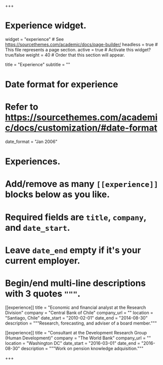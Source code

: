 +++
# Experience widget.
widget = "experience"  # See https://sourcethemes.com/academic/docs/page-builder/
headless = true  # This file represents a page section.
active = true  # Activate this widget? true/false
weight = 40  # Order that this section will appear.

title = "Experience"
subtitle = ""

# Date format for experience
#   Refer to https://sourcethemes.com/academic/docs/customization/#date-format
date_format = "Jan 2006"

# Experiences.
#   Add/remove as many `[[experience]]` blocks below as you like.
#   Required fields are `title`, `company`, and `date_start`.
#   Leave `date_end` empty if it's your current employer.
#   Begin/end multi-line descriptions with 3 quotes `"""`.
[[experience]]
  title = "Economic and financial analyst at the Research Division"
  company = "Central Bank of Chile"
  company_url = ""
  location = "Santiago, Chile"
  date_start = "2010-02-01"
  date_end = "2014-08-30"
  description = """Research, forecasting, and adviser of a board member."""

[[experience]]
  title = "Consultant at the Development Research Group (Human Development)"
  company = "The World Bank"
  company_url = ""
  location = "Washington DC"
  date_start = "2016-03-01"
  date_end = "2016-08-30"
  description = """Work on pension knowledge adquisition."""

+++
